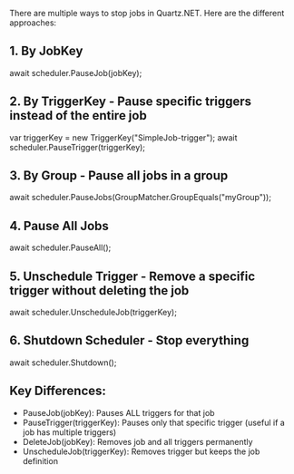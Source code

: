 There are multiple ways to stop jobs in Quartz.NET. Here are the different approaches:

## 1. By JobKey
   await scheduler.PauseJob(jobKey);

## 2. By TriggerKey - Pause specific triggers instead of the entire job
   var triggerKey = new TriggerKey("SimpleJob-trigger");
   await scheduler.PauseTrigger(triggerKey);

## 3. By Group - Pause all jobs in a group
   await scheduler.PauseJobs(GroupMatcher<JobKey>.GroupEquals("myGroup"));

## 4. Pause All Jobs
   await scheduler.PauseAll();

## 5. Unschedule Trigger - Remove a specific trigger without deleting the job
   await scheduler.UnscheduleJob(triggerKey);

## 6. Shutdown Scheduler - Stop everything
   await scheduler.Shutdown();

## Key Differences:

- PauseJob(jobKey): Pauses ALL triggers for that job
- PauseTrigger(triggerKey): Pauses only that specific trigger (useful if a job has multiple triggers)
- DeleteJob(jobKey): Removes job and all triggers permanently
- UnscheduleJob(triggerKey): Removes trigger but keeps the job definition
